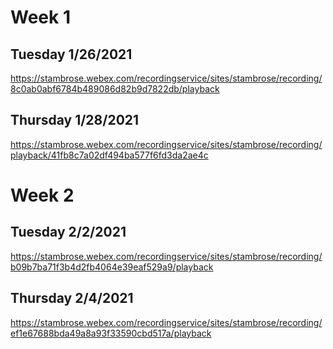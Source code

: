 # Week 1
## Tuesday 1/26/2021
https://stambrose.webex.com/recordingservice/sites/stambrose/recording/8c0ab0abf6784b489086d82b9d7822db/playback
## Thursday 1/28/2021
https://stambrose.webex.com/recordingservice/sites/stambrose/recording/playback/41fb8c7a02df494ba577f6fd3da2ae4c

# Week 2
## Tuesday 2/2/2021
https://stambrose.webex.com/recordingservice/sites/stambrose/recording/b09b7ba71f3b4d2fb4064e39eaf529a9/playback
## Thursday 2/4/2021
https://stambrose.webex.com/recordingservice/sites/stambrose/recording/ef1e67688bda49a8a93f33590cbd517a/playback
